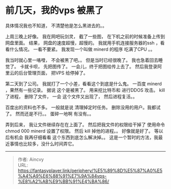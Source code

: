# 前几天，我的vps 被黑了


具体情况我也不知道， 不清楚他是怎么黑进去的。。

上周三晚上好像。  我在网吧玩剑灵， 截了一些图， 在下机之前的时候准备上传到网盘里面。 结果， 网盘的速度超慢，超慢的。 我就用手机连接服务器的ssh ，看看什么情况。  一看不要紧。 我发现一个叫做  minerd 的程序 吃满了CPU 。。

我当时就心里一咯噔， 不会被黑了吧。。 但是当时已经很晚了。 我也急着回去睡觉了。 卡就卡呗， 先把图传了。  一会儿，终于把图给传上去了。 然后我登录阿里云的后台管理页面， 把VPS 给停掉了。

第二天到了公司。  我就打了一个小差，看看这个到底是什么鬼。 一百度 minerd ，果然有一些记录。 据说 这个是被黑了。  用来挖比特币和 进行DDOS 攻击。 kill 了进程， 删除了文件， 一会 这个文件又出现了， 然后进程复活。。

百度出的资料也不多。 一般就是说 清理掉定时任务。 删除没用的用户。我都试了。 然而还是不行。。  蛋碎一地啊 有没有。。

弄到后来， 我让文件继续存在在上面了。 然后把我文件的权限给干掉了 使用命令chmod 000 minerd    设置了权限。 然后 kill 掉他的进程。。  好像就是好了。  等以后有机会 我再仔细看看 这个东西到底怎么解决掉。。  这是一个暂时的方法，我最近事情也比较多，没什么时间弄它。



---

> 作者: Aincvy  
> URL: https://fantasyplayer.link/periphery/%E5%89%8D%E5%87%A0%E5%A4%A9%E6%88%91%E7%9A%84vps-%E8%A2%AB%E9%BB%91%E4%BA%86/  

